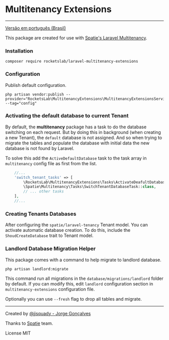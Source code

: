 # Multitenancy Extensions
---

[Versão em português (Brasil)](README_pt-BR.md)

This package are created for use with [Spatie's Laravel Multitenancy](https://spatie.be/docs/laravel-multitenancy/v1/introduction).

### Installation

```shell
composer require rocketslab/laravel-multitenancy-extensions
```

### Configuration

Publish default configuration. 

```shell
php artisan vendor:publish --provider="RocketsLab\MultitenancyExtensions\MultitenancyExtensionsServiceProvider" --tag="config"
```

### Activating the default database to current Tenant

By default, the **multitenancy** package has a task to do
the database switching on each request. But by doing this in
background (when creating a new Tenant), the `default` database 
is not assigned. And so when trying to migrate the tables and populate the database
with initial data the new database is not found by Laravel.

To solve this add the `ActiveDefaultDatabase` task to the
task array in `multitenancy` config file as first from the list.

```php
    //...
    'switch_tenant_tasks' => [
        \RocketsLab\MultitenancyExtensions\Tasks\ActivateDeafultDatabase::class,
        \Spatie\Multitenancy\Tasks\SwitchTenantDatabaseTask::class,
        // ... other tasks
    ],
    //...
```

### Creating Tenants Databases

After configuring the `spatie/laravel-tenancy` Tenant model. You can
activate automatic database creation. To do this, include the `ShoudCreateDatabase` trait 
to Tenant model.

### Landlord Database Migration Helper

This package comes with a command to help migrate to landlord database.

```shell
php artisan landlord:migrate
```

This command run all migrations in the `database/migrations/landlord` folder by default.
If you can modify this, edit `landlord` configuration section in `multitenancy-extensions`
configuration file.

Optionally you can use `--fresh` flag to drop all tables and migrate.

----

Created by [@jjsquady - Jorge Gonçalves](https://github.com/jjsquady)

Thanks to [Spatie](https://spatie.be) team.

License MIT
